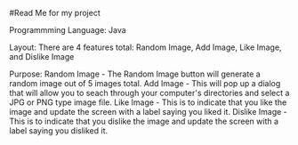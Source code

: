 #Read Me for my project

Programmming Language: Java

Layout:
There are 4 features total: Random Image, Add Image, Like Image, and Dislike Image

Purpose:
Random Image - The Random Image button will generate a random image out of 5 images total.
Add Image - This will pop up a dialog that will allow you to seach through your computer's directories and select a JPG or PNG type image file.
Like Image - This is to indicate that you like the image and update the screen with a label saying you liked it.
Dislike Image - This is to indicate that you dislike the image and update the screen with a label saying you disliked it.


